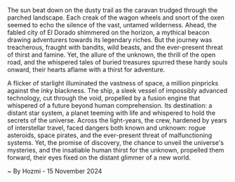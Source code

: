 
The sun beat down on the dusty trail as the caravan trudged through the parched landscape.  Each creak of the wagon wheels and snort of the oxen seemed to echo the silence of the vast, untamed wilderness.  Ahead, the fabled city of El Dorado shimmered on the horizon, a mythical beacon drawing adventurers towards its legendary riches.  But the journey was treacherous, fraught with bandits, wild beasts, and the ever-present threat of thirst and famine. Yet, the allure of the unknown, the thrill of the open road, and the whispered tales of buried treasures spurred these hardy souls onward, their hearts aflame with a thirst for adventure. 

A flicker of starlight illuminated the vastness of space, a million pinpricks against the inky blackness. The ship, a sleek vessel of impossibly advanced technology, cut through the void, propelled by a fusion engine that whispered of a future beyond human comprehension.  Its destination: a distant star system, a planet teeming with life and whispered to hold the secrets of the universe.  Across the light-years, the crew, hardened by years of interstellar travel, faced dangers both known and unknown: rogue asteroids, space pirates, and the ever-present threat of malfunctioning systems. Yet, the promise of discovery, the chance to unveil the universe's mysteries, and the insatiable human thirst for the unknown, propelled them forward, their eyes fixed on the distant glimmer of a new world.  

~ By Hozmi - 15 November 2024

